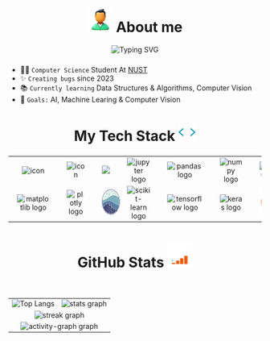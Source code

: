 <h1 align="center" > <img src="img/icons8-about-me-50.png"> About me  </h1>

<div align='center'>
<img src="https://readme-typing-svg.demolab.com?font=Monolisa&pause=1000&color=FFA500&center=true&vCenter=true&width=435&lines=Hey!+I'am+Ahmed+Yar;Computer+Science+Student" alt="Typing SVG" /></a>
</div>

###

- 👨‍🎓 `Computer Science` Student At <a href='https://nust.edu.pk/' > NUST </a>
- ✨ `Creating bugs` since 2023
- 📚 `Currently learning` Data Structures & Algorithms, Computer Vision
- 🎯 `Goals:` AI, Machine Learing & Computer Vision

###

##

<h1 align="center">My Tech Stack <img src="img/favtech.gif" height=35> </h1>

###

<div align="left">
</div>

###

<div align="center">
    <table width="900">
        <tr>
            <td align="center" width="90">
                    <img src="https://techstack-generator.vercel.app/python-icon.svg" alt="icon" height="50" style="margin: 0 10px;" />
                    <br>
                </a>
            </td>
            <td align="center" width="90">
                    <img src="https://techstack-generator.vercel.app/cpp-icon.svg" alt="icon" height="50" style="margin: 0 10px;" />
                    <br>
                </a>
            </td>
            <td align="center" width="90">
                    <img src="https://techstack-generator.vercel.app/mysql-icon.svg" height="50" style="margin: 0 10px;" />
                    <br>
                </a>
            </td>
            <td align="center" width="90">
                    <img src="https://cdn.jsdelivr.net/gh/devicons/devicon/icons/jupyter/jupyter-original.svg" height="50" alt="jupyter logo" style="margin: 0 10px;" />
                    <br>
                </a>
            </td>
            <td align="center" width="90">
                    <img src="https://cdn.jsdelivr.net/gh/devicons/devicon/icons/pandas/pandas-original.svg" height="50" alt="pandas logo" style="margin: 0 10px;" />
                    <br>
                </a>
            </td>
            <td align="center" width="90">
                    <img src="https://cdn.jsdelivr.net/gh/devicons/devicon/icons/numpy/numpy-original.svg" height="50" alt="numpy logo" style="margin: 0 10px;" />
                    <br>
                </a>
            </td>
            <td align="center" width="90">
                    <img src="https://cdn.simpleicons.org/selenium/43B02A" height="50" alt="selenium logo" style="margin: 0 10px;" />
                    <br>
                </a>
            </td>
            <td align="center" width="90">
                    <img src="https://cdn.simpleicons.org/git/F05032" height="50" alt="git logo" style="margin: 0 10px;" />
                    <br>
                </a>
            </td>
            <td align="center" width="90">
                <a href='https://github.com/ahmedyar7' style="text-decoration: none;">
                    <img src="https://techstack-generator.vercel.app/github-icon.svg" alt="icon" height="50" style="margin: 0 10px;" />
                    <br>
                </a>
            </td>
            <td align="center" width="90">
                    <img src="https://skillicons.dev/icons?i=md" height="50" alt="markdown logo" style="margin: 0 10px;" />
                    <br>
                </a>
            </td>
        </tr>
        <tr>
            <td align="center" width="90">
                    <img src="https://cdn.jsdelivr.net/gh/devicons/devicon/icons/matplotlib/matplotlib-original.svg" height="50" alt="matplotlib logo" style="margin: 0 10px;" />
                    <br>
                </a>
            </td>
            <td align="center" width="90">
                    <img src="https://cdn.jsdelivr.net/gh/devicons/devicon/icons/plotly/plotly-original.svg" height="50" alt="plotly logo" style="margin: 0 10px;" />
                    <br>
                </a>
            </td>
            <td align="center" width="90">
                    <img src="img/seaborn.png" height="50" alt="seaborn logo" style="margin: 0 10px;" />
                    <br>
                </a>
            </td>
            <td align="center" width="90">
                    <img src="https://cdn.jsdelivr.net/gh/devicons/devicon/icons/scikitlearn/scikitlearn-original.svg" height="50" alt="scikit-learn logo" style="margin: 0 10px;" />
                    <br>
                </a>
            </td>
            <td align="center" width="90">
                    <img src="https://cdn.jsdelivr.net/gh/devicons/devicon/icons/tensorflow/tensorflow-original.svg" height="50" alt="tensorflow logo" style="margin: 0 10px;" />
                    <br>
                </a>
            </td>
            <td align="center" width="90">
                    <img src="https://cdn.jsdelivr.net/gh/devicons/devicon/icons/keras/keras-original.svg" height="50" alt="keras logo" style="margin: 0 10px;" />
                    <br>
                </a>
            </td>
            <td align="center" width="90">
                    <img src="img/UbuntuCoF.svg.png" height="60" alt="ubuntu logo" style="margin: 0 10px;" />
                    <br>
                </a>
            </td>
            <td align="center" width="90">
                    <img src="https://cdn.jsdelivr.net/gh/devicons/devicon@latest/icons/css3/css3-original.svg" height="50" alt="django logo" style="margin: 0 10px;" />
                    <br>
                </a>
            </td>
            <td align="center" width="90">
                    <img src="https://cdn.jsdelivr.net/gh/devicons/devicon@latest/icons/html5/html5-original.svg" height="50" alt="flask logo" style="margin: 0 10px;" />
                    <br>
                </a>
            </td>
        </tr>
    </table>
</div>

###

##

<h1 align="center">GitHub Stats <img src="img/github analytics.gif" height=50> </h1>

###

###

<div align="left">
</div>

###

###

<br clear="both">

<div align="center">
    <table>
        <tr>
            <td align="center">
                <a href="https://github.com/ahmedyar7" style="text-decoration: none;">
                    <img src="https://github-readme-stats.vercel.app/api/top-langs/?username=ahmedyar7&hide_border=true&layout=donut&theme=github_dark" alt="Top Langs" style="border: none; outline: none;">
                </a>
            </td>
            <td align="center">
                <a href="https://github.com/ahmedyar7" style="text-decoration: none;">
                    <img src="https://github-readme-stats.vercel.app/api?username=ahmedyar7&hide_title=true&hide_rank=false&rank_icon=github&show_icons=true&include_all_commits=true&count_private=true&disable_animations=false&theme=github_dark&locale=en&hide_border=true&order=1" height="150" alt="stats graph" />
                </a>
            </td>
        </tr>
        <tr>
            <td colspan="2" align="center">
                <a href="https://github.com/ahmedyar7" style="text-decoration: none;">
                    <img src="https://streak-stats.demolab.com?user=ahmedyar7&locale=en&mode=daily&theme=dark&hide_border=true&border_radius=5&order=3" height="220" alt="streak graph" />
                </a>
            </td>
        </tr>
        <tr>
            <td colspan="2" align="center">
                <a href="https://github.com/ahmedyar7" style="text-decoration: none;">
                    <img src="https://github-readme-activity-graph.vercel.app/graph?username=ahmedyar7&radius=16&theme=github-dark&area=true&order=5&hide_border=true&hide_title=false&point=cf1717" height="300" alt="activity-graph graph" />
                </a>
            </td>
        </tr>
    </table>
</div>

###

  </a>

</div>

###

</div>

###
